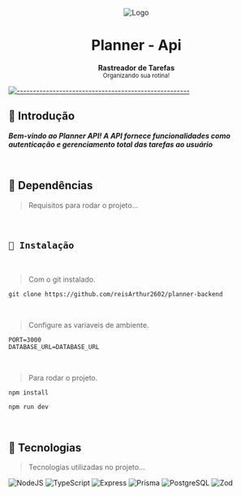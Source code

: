 <p align="center">
  <img src="https://github.com/reisArthur2602/planner-frontend/blob/main/src/assets/banner%20-%20planner%202x.jpg?raw=true" alt="Logo" />
</p>

<h1 align="center"> Planner - Api</h1>

<p align="center">
  <b> Rastreador de Tarefas</b></br>
  <sub>Organizando sua rotina!<sub>
</p>

[![-----------------------------------------------------](https://raw.githubusercontent.com/andreasbm/readme/master/assets/lines/colored.png)](#table-of-contents)

## 🚀 Introdução

**_Bem-vindo ao Planner API! A API fornece funcionalidades como autenticação e gerenciamento total das tarefas ao usuário_**

<br/>

## 🚀 Dependências

> Requisitos para rodar o projeto...

<br/>

## `📖 Instalação`

<br />

> Com o git instalado.

```
git clone https://github.com/reisArthur2602/planner-backend
```

<br />

> Configure as variaveis de ambiente.

```
PORT=3000
DATABASE_URL=DATABASE_URL
```

<br />

> Para rodar o projeto.

```
npm install
```

```
npm run dev
```

<br />

## 🚀 Tecnologias

> Tecnologias utilizadas no projeto...

![NodeJS](https://img.shields.io/badge/node.js-6DA55F?style=for-the-badge&logo=node.js&logoColor=white)
![TypeScript](https://img.shields.io/badge/typescript-%23007ACC.svg?style=for-the-badge&logo=typescript&logoColor=white)
![Express](https://img.shields.io/badge/express.js-%23404d59.svg?style=for-the-badge&logo=express&logoColor=%2361DAFB)
![Prisma](https://img.shields.io/badge/Prisma-3982CE?style=for-the-badge&logo=Prisma&logoColor=white)
![PostgreSQL](https://img.shields.io/badge/PostgreSQL-000?style=for-the-badge&logo=postgresql)
![Zod](https://img.shields.io/badge/zod-%233068b7.svg?style=for-the-badge&logo=zod&logoColor=white)
